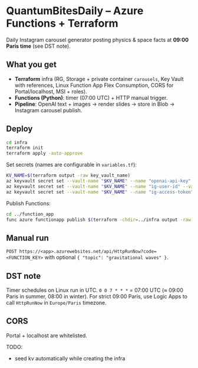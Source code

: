 # QuantumBitesDaily – Azure Functions + Terraform

Daily Instagram carousel generator posting physics & space facts at **09:00 Paris time** (see DST note).

## What you get
- **Terraform** infra (RG, Storage + private container `carousels`, Key Vault with references, Linux Function App Flex Consumption, CORS for Portal/localhost, MSI + roles).
- **Functions (Python)**: timer (07:00 UTC) + HTTP manual trigger.
- **Pipeline**: OpenAI text + images → render slides → store in Blob → Instagram carousel publish.

## Deploy
```bash
cd infra
terraform init
terraform apply -auto-approve
```

Set secrets (names are configurable in `variables.tf`):
```bash
KV_NAME=$(terraform output -raw key_vault_name)
az keyvault secret set --vault-name "$KV_NAME" --name "openai-api-key" --value "<OPENAI>"
az keyvault secret set --vault-name "$KV_NAME" --name "ig-user-id" --value "<IG_USER_ID>"
az keyvault secret set --vault-name "$KV_NAME" --name "ig-access-token" --value "<IG_LONG_LIVED_TOKEN>"
```

Publish Functions:
```bash
cd ../function_app
func azure functionapp publish $(terraform -chdir=../infra output -raw function_app_name) --python
```

## Manual run
`POST https://<app>.azurewebsites.net/api/HttpRunNow?code=<FUNCTION_KEY>` with optional `{ "topic": "gravitational waves" }`.

## DST note
Timer schedules on Linux run in UTC. `0 0 7 * * *` = 07:00 UTC (≈ 09:00 Paris in summer, 08:00 in winter). For strict 09:00 Paris, use Logic Apps to call `HttpRunNow` in `Europe/Paris` timezone.

## CORS
Portal + localhost are whitelisted.




TODO:
* seed kv automatically while creating the infra 